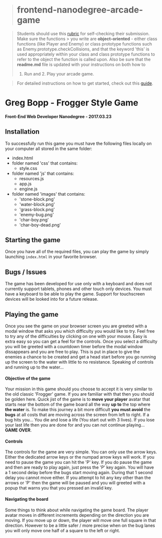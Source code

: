 > frontend-nanodegree-arcade-game
> ===============================

> Students should use this [rubric](https://review.udacity.com/#!/projects/2696458597/rubric) for self-checking their submission. Make sure the functions > you write are **object-oriented** - either class functions (like Player and Enemy) or class prototype functions such as
> Enemy.prototype.checkCollisions, and that the keyword 'this' is used appropriately within your class and class prototype functions to refer
> to the object the function is called upon. Also be sure that the **readme.md** file is updated with your instructions on both how to
> 1. Run and 2. Play your arcade game.

> For detailed instructions on how to get started, check out this [guide](https://docs.google.com/document/d/1v01aScPjSWCCWQLIpFqvg3-vXLH2e8_SZQKC8jNO0Dc/pub?embedded=true).

# Greg Bopp - Frogger Style Game
#### Front-End Web Developer Nanodegree - 2017.03.23

## Installation
To successfully run this game you must have the following files locally on your computer all stored in the same folder:
- index.html
- folder named 'css' that contains:
  - style.css
- folder named 'js' that contains:
  - resources.js
  - app.js
  - engine.js
- folder named 'images' that contains:
  - 'stone-block.png'
  - 'water-block.png'
  - 'grass-block.png'
  - 'enemy-bug.png'
  - 'char-boy.png'
  - 'char-boy-dead.png'

## Starting the game
Once you have all of the required files, you can play the game by simply launching `index.html` in your favorite browser.

## Bugs / Issues
The game has been developed for use only with a keyboard and does not currently support tablets, phones and other touch only devices. You must have a keyboard to be able to play the game. Support for touchscreen devices will be looked into for a future release.

## Playing the game
Once you see the game on your browser screen you are greeted with a modal window that asks you which difficulty you would like to try. Feel free to try any of the difficulties by clicking on one with your mouse. Easy is extra easy so you can get a feel for the controls. Once you select a difficulty you will be greeted with a countdown timer before the modal window dissappears and you are free to play. This is put in place to give the enemies a chance to be created and get a head start before you go running up the screen to the water with little to no resistance. Speaking of controls and running up to the water...

#### Objective of the game
Your mission in this game should you choose to accept it is very similar to the old classic 'Frogger' game. If you are familiar with that then you should be golden here. Quick jist of the game is to **move your player** avatar that starts near the bottom of the game board all the way **up to** the top where **the water** is. To make this journey a bit more difficult **you must avoid** the **bugs** at all costs that are moving across the screen from left to right. If a bug hits you... You die and lose a life (You start out with 3 lives). If you lose your last life then you are done for and you can not continue playing... **GAME OVER**.

#### Controls
The controls for the game are very simple. You can only use the arrow keys. Either the dedicated arrow keys or the numpad arrow keys will work. If you need to pause the game you can hit the 'P' key. If you do pause the game and then are ready to play again, just press the 'P' key again. You will have a 1 second delay before the bugs start moving again. During that 1 second delay you cannot move either. If you attempt to hit any key other than the arrows or 'P' then the game will be paused and you will greeted with a popup that warns you that you pressed an invalid key.

#### Navigating the board
Some things to think about while navigating the game board. The player avatar moves in different increments depending on the direction you are moving. If you move up or down, the player will move one full square in that direction. However to be a little safer / more precise when on the bug lanes you will only move one half of a square to the left or right.